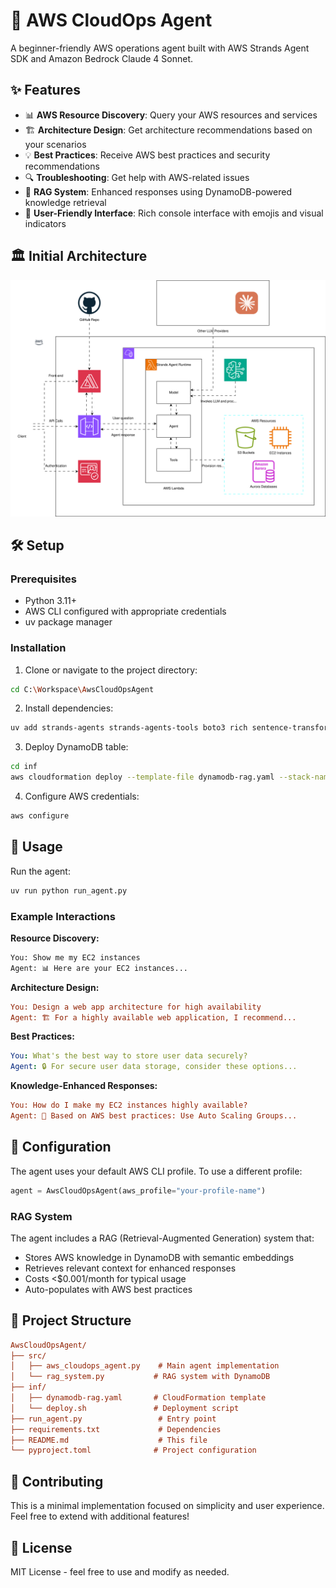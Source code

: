 # 🚀 AWS CloudOps Agent

A beginner-friendly AWS operations agent built with AWS Strands Agent SDK and  Amazon Bedrock Claude 4 Sonnet.

## ✨ Features

- 📊 **AWS Resource Discovery**: Query your AWS resources and services
- 🏗️ **Architecture Design**: Get architecture recommendations based on your scenarios
- 💡 **Best Practices**: Receive AWS best practices and security recommendations
- 🔍 **Troubleshooting**: Get help with AWS-related issues
- 🧠 **RAG System**: Enhanced responses using DynamoDB-powered knowledge retrieval
- 🎨 **User-Friendly Interface**: Rich console interface with emojis and visual indicators

## 🏛️ Initial Architecture

![AWS CloudOps Agent Architecture](docs/aws-strands-agent.drawio.svg)

## 🛠️ Setup

### Prerequisites

- Python 3.11+
- AWS CLI configured with appropriate credentials
- uv package manager

### Installation

1. Clone or navigate to the project directory:

```bash
cd C:\Workspace\AwsCloudOpsAgent
```

2. Install dependencies:

```bash
uv add strands-agents strands-agents-tools boto3 rich sentence-transformers numpy
```

3. Deploy DynamoDB table:

```bash
cd inf
aws cloudformation deploy --template-file dynamodb-rag.yaml --stack-name aws-cloudops-rag-stack
```

4. Configure AWS credentials:

```bash
aws configure
```

## 🚀 Usage

Run the agent:

```bash
uv run python run_agent.py
```

### Example Interactions

**Resource Discovery:**

```sh
You: Show me my EC2 instances
Agent: 📊 Here are your EC2 instances...
```

**Architecture Design:**

```ini
You: Design a web app architecture for high availability
Agent: 🏗️ For a highly available web application, I recommend...
```

**Best Practices:**

```yaml
You: What's the best way to store user data securely?
Agent: 🔒 For secure user data storage, consider these options...
```

**Knowledge-Enhanced Responses:**

```ini
You: How do I make my EC2 instances highly available?
Agent: 🧠 Based on AWS best practices: Use Auto Scaling Groups...
```

## 🔧 Configuration

The agent uses your default AWS CLI profile. To use a different profile:

```python
agent = AwsCloudOpsAgent(aws_profile="your-profile-name")
```

### RAG System

The agent includes a RAG (Retrieval-Augmented Generation) system that:

- Stores AWS knowledge in DynamoDB with semantic embeddings
- Retrieves relevant context for enhanced responses
- Costs <$0.001/month for typical usage
- Auto-populates with AWS best practices

## 📁 Project Structure

```ini
AwsCloudOpsAgent/
├── src/
│   ├── aws_cloudops_agent.py    # Main agent implementation
│   └── rag_system.py           # RAG system with DynamoDB
├── inf/
│   ├── dynamodb-rag.yaml       # CloudFormation template
│   └── deploy.sh               # Deployment script
├── run_agent.py                 # Entry point
├── requirements.txt             # Dependencies
├── README.md                    # This file
└── pyproject.toml              # Project configuration
```

## 🤝 Contributing

This is a minimal implementation focused on simplicity and user experience. Feel free to extend with additional features!

## 📝 License

MIT License - feel free to use and modify as needed.